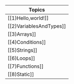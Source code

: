 
| Topics                     |
| -------------------------- |
| [[1)Hello,world!]]       |
| [[2)VariablesAndTypes]] |
| [[3)Arrays]]              |
| [[4)Conditions]]          |
| [[5)Strings]]             |
| [[6)Loops]]               |
| [[7)Functions]]           |
| [[8)Static]]              |
